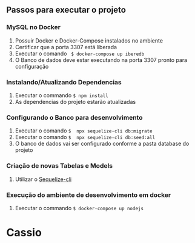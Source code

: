 Passos para executar o projeto
-----------------------------------

### MySQL no Docker

1. Possuir Docker e Docker-Compose instalados no ambiente
2. Certificar que a porta 3307 está liberada
3. Executar o comando ``` $ docker-compose up iberedb```
4. O Banco de dados deve estar executando na porta 3307 pronto para configuração

### Instalando/Atualizando Dependencias

1. Executar o commando ``` $ npm install ```
2. As dependencias do projeto estarão atualizadas

### Configurando o Banco para desenvolvimento

1. Executar o comando ``` $  npx sequelize-cli db:migrate ```
2. Executar o comando ``` $  npx sequelize-cli db:seed:all ```
3. O banco de dados vai ser configurado conforme a pasta database do projeto

### Criação de novas Tabelas e Models

1.  Utilizar o [Sequelize-cli](https://github.com/sequelize/cli)

### Execução do ambiente de desenvolvimento em docker

1. Executar o commando ``` $ docker-compose up nodejs ```

# Cassio